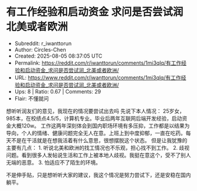 # 有工作经验和启动资金 求问是否尝试润 北美或者欧洲

- Subreddit: r_iwanttorun
- Author: Circles-Chen
- Created: 2025-08-05 08:37:05 UTC
- Permalink: https://reddit.com/r/iwanttorun/comments/1mi3qlq/有工作经验和启动资金_求问是否尝试润_北美或者欧洲/
- URL: https://www.reddit.com/r/iwanttorun/comments/1mi3qlq/有工作经验和启动资金_求问是否尝试润_北美或者欧洲/
- Ups: 8 | Ratio: 0.67 | Comments: 29
- Flair: 不懂就问


想听听润友们的意见，我现在的情况要尝试出去吗 先说下本人情况：
25岁女，985本，在校绩点4.5/5，计算机专业。毕业后两年互联网后端开发经验，启动资金大概120w。
工作这两年深刻体会到国内职场环境有多压抑，工作都是以结果为导向，个人的情绪、健康问题完全无人在意。上班上到中度抑郁，一直在吃药。每天不是在干活就是在想我活着有什么意思，很想摆脱这个状态。
但是让我犹豫的主要有几点： 1.
听说北美和欧洲的找工情况也不乐观，担心找不到工作。 2.
歧视问题。看到很多人发帖说生活和工作上被本地人歧视。我挺在意这个，受不了别人无端的恶意。
3. 怕适应不了陌生的环境。

不是伸手贴，只是想听听大家的建议，我这个情况是努力尝试下，还是安稳在国内躺平。


